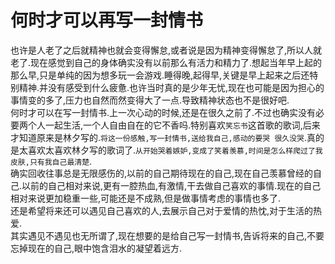 # 何时才可以再写一封情书

也许是人老了之后就精神也就会变得懈怠,或者说是因为精神变得懈怠了,所以人就老了.现在感觉到自己的身体确实没有以前那么有活力和精力了.想起当年早上起的那么早,只是单纯的因为想多玩一会游戏.睡得晚,起得早,关键是早上起来之后还特别精神.并没有感受到什么疲惫.也许当时真的是少年无忧,现在也可能是因为担心的事情变的多了,压力也自然而然变得大了一点.导致精神状态也不是很好吧.  
何时才可以在写一封情书.上一次心动的时候,还是在很久之前了.不过也确实没有必要两个人一起生活,一个人自由自在的它不香吗.特别喜欢`笑忘书`这首歌的歌词,后来才知道原来是林夕写的.`将这一份感触,写一封情书,送给我自己,感动的要哭 很久没哭`.真的是太喜欢太喜欢林夕写的歌词了.`从开始哭着嫉妒,变成了笑着羡慕,时间是怎么样爬过了我皮肤,只有我自己最清楚`.  
确实回收往事总是无限感伤的,以前的自己期待现在的自己,现在自己羡慕曾经的自己.以前的自己相对来说,更有一腔热血,有激情,干去做自己喜欢的事情.现在的自己相对来说更加稳重一些,可能还是不成熟,但是做事情考虑的事情也多了.  
还是希望将来还可以遇见自己喜欢的人,去展示自己对于爱情的热忱,对于生活的热爱.  
其实遇见不遇见也无所谓了,现在想要的是给自己写一封情书,告诉将来的自己,不要忘掉现在的自己,眼中饱含泪水的凝望着远方.

